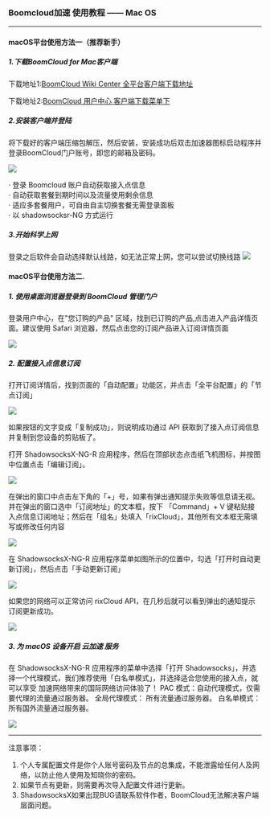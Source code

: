 ### Boomcloud加速 使用教程 —— Mac OS
- - -
#### macOS平台使用方法一（推荐新手）
##### 1.下载BoomCloud for Mac客户端
下载地址1:[BoomCloud Wiki Center 全平台客户端下载地址](https://wiki.boomssr.com/xia-zai-di-zhi.html)  

下载地址2:[BoomCloud 用户中心   客户端下载菜单下](https://www.boomssr.com/downloads.php)
##### 2.安装客户端并登陆
将下载好的客户端压缩包解压，然后安装，安装成功后双击加速器图标启动程序并登录BoomCloud门户账号，即您的邮箱及密码。

![](/assets/ios/macos-01.png)

· 登录 Boomcloud 账户自动获取接入点信息  
· 自动获取套餐到期时间以及流量使用剩余信息  
· 适应多套餐用户，可自由自主切换套餐无需登录面板   
· 以 shadowsocksr-NG 方式运行
##### 3.开始科学上网
登录之后软件会自动选择默认线路，如无法正常上网，您可以尝试切换线路
![](/assets/ios/macos-02.png)

#### macOS平台使用方法二.
##### 1. 使用桌面浏览器登录到 BoomCloud 管理门户
登录用户中心，在"您订购的产品" 区域，找到已订购的产品,点击进入产品详情页面。建议使用 Safari 浏览器，然后点击您的订阅产品进入订阅详情页面

![](/assets/win/0.png)

##### 2. 配置接入点信息订阅
打开订阅详情后，找到页面的「自动配置」功能区，并点击「全平台配置」的「节点订阅」

![](/assets/win/002.png)

如果按钮的文字变成「复制成功」，则说明成功通过 API 获取到了接入点订阅信息并复制到您设备的剪贴板了。

打开 ShadowsocksX-NG-R 应用程序，然后在顶部状态点击纸飞机图标，并按图中位置点击「编辑订阅」。

![](/assets/ios/macos-03.png)

在弹出的窗口中点击左下角的「+」号，如果有弹出通知提示失败等信息请无视。并在弹出的窗口选中「订阅地址」的文本框，按下 「Command」+ V 键粘贴接入点信息订阅地址；然后在「组名」处填入「rixCloud」，其他所有文本框无需填写或修改任何内容

![](/assets/ios/macos-04.png)

在 ShadowsocksX-NG-R 应用程序菜单如图所示的位置中，勾选「打开时自动更新订阅」，然后点击「手动更新订阅」

![](/assets/ios/macos-05.png)

如果您的网络可以正常访问 rixCloud API，在几秒后就可以看到弹出的通知提示订阅更新成功。

![](/assets/ios/macos-06.png)

##### 3. 为 macOS 设备开启 云加速 服务
在 ShadowsocksX-NG-R 应用程序的菜单中选择「打开 Shadowsocks」，并选择一个代理模式，我们推荐使用「白名单模式」，并选择适合您使用的接入点，就可以享受 加速网络带来的国际网络访问体验了！
PAC 模式：自动代理模式，仅需要代理的流量通过服务器。
全局代理模式： 所有流量通过服务器。
白名单模式： 所有国外流量通过服务器。

![](/assets/ios/macos-07.png)

- - -
注意事项：  
1. 个人专属配置文件是你个人账号密码及节点的总集成，不能泄露给任何人及网络，以防止他人使用及知晓你的密码。   
2. 如果节点有更新，则需要再次导入配置文件进行更新。  
3. ShadowsocksX如果出现BUG请联系软件作者，BoomCloud无法解决客户端层面问题。  